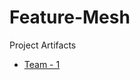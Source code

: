 # Feature-Mesh
Project Artifacts

- [Team - 1](https://github.com/fnf-tritech/feature-mesh/blob/main/TEAM1.md)
